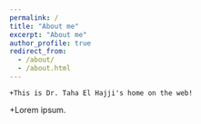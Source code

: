 ```yaml
---
permalink: /
title: "About me"
excerpt: "About me"
author_profile: true
redirect_from: 
  - /about/
  - /about.html
---
```


	+This is Dr. Taha El Hajji's home on the web!

+Lorem ipsum.
